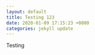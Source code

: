 ```yaml
---
layout: default
title: Testing 123
date: 2020-01-09 17:15:23 +0800
categories: jekyll update
---
```


Testing
